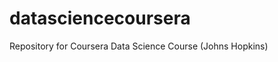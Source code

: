 datasciencecoursera
===================

Repository for Coursera Data Science Course (Johns Hopkins)
